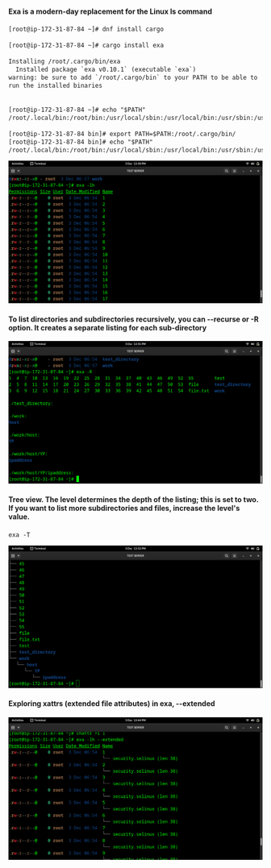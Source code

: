  #### Exa is a modern-day replacement for the Linux ls command
 
 
 ```
 [root@ip-172-31-87-84 ~]# dnf install cargo

[root@ip-172-31-87-84 ~]# cargo install exa

Installing /root/.cargo/bin/exa
   Installed package `exa v0.10.1` (executable `exa`)
warning: be sure to add `/root/.cargo/bin` to your PATH to be able to run the installed binaries


[root@ip-172-31-87-84 ~]# echo "$PATH"
/root/.local/bin:/root/bin:/usr/local/sbin:/usr/local/bin:/usr/sbin:/usr/bin

[root@ip-172-31-87-84 bin]# export PATH=$PATH:/root/.cargo/bin/
[root@ip-172-31-87-84 bin]# echo "$PATH"
/root/.local/bin:/root/bin:/usr/local/sbin:/usr/local/bin:/usr/sbin:/usr/bin:/root/.cargo/bin/

```


![exa1](https://github.com/Tuttu7/exa-/blob/main/Screenshot%20from%202022-12-03%2012-30-27.png)


 #### To list directories and subdirectories recursively, you can --recurse or -R option. It creates a separate listing for each sub-directory

![exa2](https://github.com/Tuttu7/exa-/blob/main/Screenshot%20from%202022-12-03%2012-31-47.png)



 #### Tree view. The level determines the depth of the listing; this is set to two. If you want to list more subdirectories and files, increase the level's value.
 
``` 
exa -T
```

![exa2](https://github.com/Tuttu7/exa-/blob/main/Screenshot%20from%202022-12-03%2012-32-20.png)


#### Exploring xattrs (extended file attributes) in exa, --extended 

![exa3](https://github.com/Tuttu7/exa-/blob/main/Screenshot%20from%202022-12-03%2012-44-36.png)

